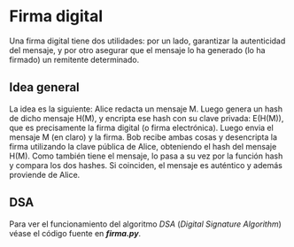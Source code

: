 # Firma digital

Una firma digital tiene dos utilidades: por un lado, garantizar la autenticidad del mensaje, y por otro asegurar que el mensaje lo ha generado (lo ha firmado) un remitente determinado.

## Idea general

La idea es la siguiente: Alice redacta un mensaje M. Luego genera un hash de dicho mensaje H(M), y encripta ese hash con su clave privada: E(H(M)), que es precisamente la firma digital (o firma electrónica). Luego envia el mensaje M (en claro) y la firma. Bob recibe ambas cosas y desencripta la firma utilizando la clave pública de Alice, obteniendo el hash del mensaje H(M). Como también tiene el mensaje, lo pasa a su vez por la función hash y compara los dos hashes. Si coinciden, el mensaje es auténtico y además proviende de Alice.

## DSA

Para ver el funcionamiento del algoritmo *DSA* (*Digital Signature Algorithm*) véase el código fuente en ***firma.py***.
